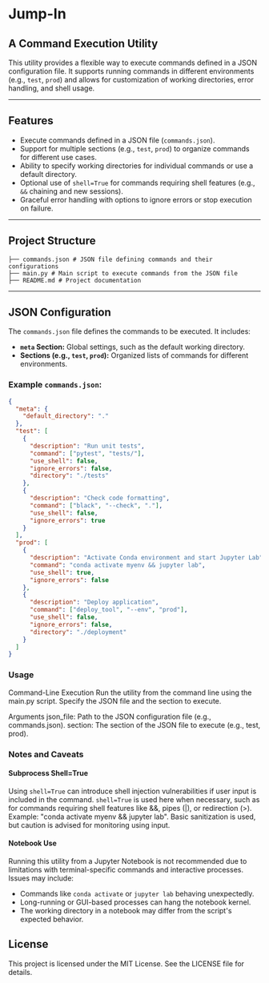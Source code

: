 # Jump-In
## A Command Execution Utility

This utility provides a flexible way to execute commands defined in a JSON configuration file. It supports running commands in different environments (e.g., `test`, `prod`) and allows for customization of working directories, error handling, and shell usage.

---

## **Features**
- Execute commands defined in a JSON file (`commands.json`).
- Support for multiple sections (e.g., `test`, `prod`) to organize commands for different use cases.
- Ability to specify working directories for individual commands or use a default directory.
- Optional use of `shell=True` for commands requiring shell features (e.g., `&&` chaining and new sessions).
- Graceful error handling with options to ignore errors or stop execution on failure.

---

## **Project Structure**
```
├── commands.json # JSON file defining commands and their configurations 
├── main.py # Main script to execute commands from the JSON file 
├── README.md # Project documentation
```
---

## **JSON Configuration**
The `commands.json` file defines the commands to be executed. It includes:
- **`meta` Section:** Global settings, such as the default working directory.
- **Sections (e.g., `test`, `prod`):** Organized lists of commands for different environments.

### Example `commands.json`:
```json
{
  "meta": {
    "default_directory": "."
  },
  "test": [
    {
      "description": "Run unit tests",
      "command": ["pytest", "tests/"],
      "use_shell": false,
      "ignore_errors": false,
      "directory": "./tests"
    },
    {
      "description": "Check code formatting",
      "command": ["black", "--check", "."],
      "use_shell": false,
      "ignore_errors": true
    }
  ],
  "prod": [
    {
      "description": "Activate Conda environment and start Jupyter Lab",
      "command": "conda activate myenv && jupyter lab",
      "use_shell": true,
      "ignore_errors": false
    },
    {
      "description": "Deploy application",
      "command": ["deploy_tool", "--env", "prod"],
      "use_shell": false,
      "ignore_errors": false,
      "directory": "./deployment"
    }
  ]
}
```
### Usage
Command-Line Execution
Run the utility from the command line using the main.py script. Specify the JSON file and the section to execute.

Arguments
json_file: Path to the JSON configuration file (e.g., commands.json).
section: The section of the JSON file to execute (e.g., test, prod).


### Notes and Caveats

#### Subprocess Shell=True
Using `shell=True` can introduce shell injection vulnerabilities if user input is included in the command.
`shell=True` is used here when necessary, such as for commands requiring shell features like &&, pipes (|), or redirection (>).
Example: "conda activate myenv && jupyter lab".
Basic sanitization is used, but caution is advised for monitoring using input.

#### Notebook Use
Running this utility from a Jupyter Notebook is not recommended due to limitations with terminal-specific commands and interactive processes. Issues may include:
- Commands like `conda activate` or `jupyter lab` behaving unexpectedly.
- Long-running or GUI-based processes can hang the notebook kernel.
- The working directory in a notebook may differ from the script's expected behavior.

## License
This project is licensed under the MIT License. See the LICENSE file for details.

